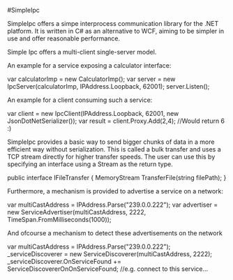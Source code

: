 #SimpleIpc

SimpleIpc offers a simpe interprocess communication library for the .NET platform.
It is written in C# as an alternative to WCF, aiming to be simpler in use and offer reasonable performance.

Simple Ipc offers a multi-client single-server model.

An example for a service exposing a calculator interface:

  var calculatorImp = new CalculatorImp();
  var server = new IpcServer<ICalculator>(calculatorImp, IPAddress.Loopback, 62001);
  server.Listen();
                
An example for a client consuming such a service:

  var client = new IpcClient<ICalculator>(IPAddress.Loopback, 62001, new JsonDotNetSerializer());
  var result = client.Proxy.Add(2,4); //Would return 6 :)
  
SimpleIpc provides a basic way to send bigger chunks of data in a more efficient way without serialization.
This is called a bulk transfer and uses a TCP stream directly for higher transfer speeds.
The user can use this by specifying an interface using a Stream as the return type.

  public interface IFileTransfer
  {
    MemoryStream TransferFile(string filePath);
  }

Furthermore, a mechanism is provided to advertise a service on a network:

  var multiCastAddress = IPAddress.Parse("239.0.0.222");
  var advertiser = new ServiceAdvertiser<ICalculator>(multiCastAddress, 2222, TimeSpan.FromMilliseconds(1000));
  
And ofcourse a mechanism to detect these advertisements on the network

  var multiCastAddress = IPAddress.Parse("239.0.0.222");
  _serviceDiscoverer = new ServiceDiscoverer<ICalculator>(multiCastAddress, 2222);
  _serviceDiscoverer.OnServiceFound += ServiceDiscovererOnOnServiceFound; //e.g. connect to this service...
  
  



